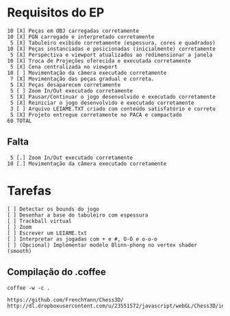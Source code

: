 # Requisitos do EP

    10 [X] Peças em OBJ carregadas corretamente
    10 [X] PGN carregado e interpretado corretamente
     5 [X] Tabuleiro exibido corretamente (espessura, cores e quadrados)
    10 [X] Peças instanciadas e posicionadas (inicialmente) corretamente
     5 [X] Perspectiva e viewport atualizados ao redimensionar a janela
    10 [X] Troca de Projeções oferecida e executada corretamente
     5 [X] Cena centralizada no viewport
    10 [ ] Movimentação da câmera executado corretamente
     7 [X] Movimentação das peças gradual e correta.
     5 [X] Peças desaparecem corretamente
     5 [ ] Zoom In/Out executado corretamente
     5 [X] Pausar/Continuar o jogo desenvolvido e executado corretamente
     5 [X] Reiniciar o jogo desenvolvido e executado corretamente
     3 [ ] Arquivo LEIAME.TXT criado com conteúdo satisfatório e correto
     5 [X] Projeto entregue corretamente no PACA e compactado
    60 TOTAL

## Falta
     5 [.] Zoom In/Out executado corretamente
    10 [.] Movimentação da câmera executado corretamente

# Tarefas

    [ ] Detectar os bounds do jogo
    [ ] Desenhar a base do tabuleiro com espessura
    [ ] Trackball virtual
    [ ] Zoom
    [ ] Escrever um LEIAME.txt
    [ ] Interpretar as jogadas com + e #, O-O e o-o-o
    [ ] (Opcional) Implementar modelo Blinn-phong no vertex shader (smooth)

## Compilação do .coffee

    coffee -w -c .

    https://github.com/FrenchYann/Chess3D/
    http://dl.dropboxusercontent.com/u/23551572/javascript/webGL/Chess3D/index.html

